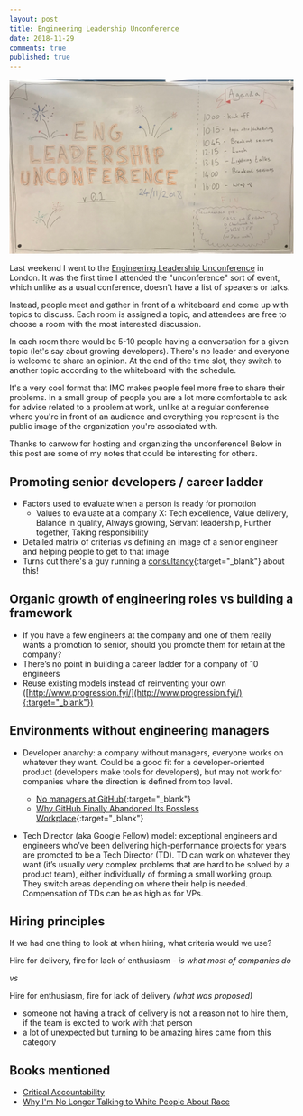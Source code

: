 ```yaml
---
layout: post
title: Engineering Leadership Unconference
date: 2018-11-29
comments: true
published: true
---
```


<img src="/assets/post-images/eng-leadership-unconference.jpg" alt="Engineering Leadership Unconference"/>

Last weekend I went to the [Engineering Leadership Unconference](https://www.meetup.com/Engineering-leadership-Unconference/) in London. It was the first time I attended the "unconference" sort of event, which unlike as a usual conference, doesn't have a list of speakers or talks.

Instead, people meet and gather in front of a whiteboard and come up with topics to discuss. Each room is assigned a topic, and attendees are free to choose a room with the most interested discussion.

In each room there would be 5-10 people having a conversation for a given topic (let's say about growing developers). There's no leader and everyone is welcome to share an opinion. At the end of the time slot, they switch to another topic according to the whiteboard with the schedule.

It's a very cool format that IMO makes people feel more free to share their problems. In a small group of people you are a lot more comfortable to ask for advise related to a problem at work, unlike at a regular conference where you're in front of an audience and everything you represent is the public image of the organization you're associated with.

Thanks to carwow for hosting and organizing the unconference! Below in this post are some of my notes that could be interesting for others.

## Promoting senior developers / career ladder

- Factors used to evaluate when a person is ready for promotion
  - Values to evaluate at a company X: Tech excellence, Value delivery, Balance in quality, Always growing, Servant leadership, Further together, Taking responsibility
- Detailed matrix of criterias vs defining an image of a senior engineer and helping people to get to that image
- Turns out there's a guy running a [consultancy](http://skillsmap.io){:target="_blank"} about this!

## Organic growth of engineering roles vs building a framework

- If you have a few engineers at the company and one of them really wants a promotion to senior, should you promote them for retain at the company?
- There’s no point in building a career ladder for a company of 10 engineers
- Reuse existing models instead of reinventing your own ([http://www.progression.fyi/](http://www.progression.fyi/){:target="_blank"})

## Environments without engineering managers

- Developer anarchy: a company without managers, everyone works on whatever they want. Could be a good fit for a developer-oriented product (developers make tools for developers), but may not work for companies where the direction is defined from top level.

  - [No managers at GitHub](https://github.com/holman/ama/issues/45){:target="_blank"}
  - [Why GitHub Finally Abandoned Its Bossless Workplace](https://news.ycombinator.com/item?id=12435706){:target="_blank"}

- Tech Director (aka Google Fellow) model: exceptional engineers and engineers who’ve been delivering high-performance projects for years are promoted to be a Tech Director (TD). TD can work on whatever they want (it’s usually very complex problems that are hard to be solved by a product team), either individually of forming a small working group. They switch areas depending on where their help is needed. Compensation of TDs can be as high as for VPs.

## Hiring principles

If we had one thing to look at when hiring, what criteria would we use?

Hire for delivery, fire for lack of enthusiasm
_- is what most of companies do_

_vs_

Hire for enthusiasm, fire for lack of delivery _(what was proposed)_

- someone not having a track of delivery is not a reason not to hire them, if the team is excited to work with that person
- a lot of unexpected but turning to be amazing hires came from this category

## Books mentioned

- [Critical Accountability](https://www.amazon.com/Crucial-Accountability-Resolving-Expectations-Commitments/dp/0071829318)
- [Why I'm No Longer Talking to White People About Race](https://www.bloomsbury.com/uk/why-im-no-longer-talking-to-white-people-about-race-9781408870570/)
